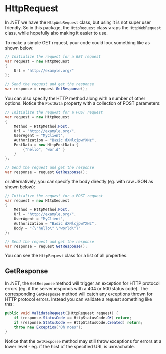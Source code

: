 # HttpRequest

In .NET we have the `HttpWebRequest` class, but using it is not super user friendly. So in this package, the <code type="Skybrud.Essentials.Http.HttpRequest, Skybrud.Essentials.Http">HttpRequest</code> class wraps the `HttpWebRequest` class, while hopefully also making it easier to use.

To make a simple GET request, your code could look something like as shown below:

```csharp
// Initialize the request for a GET request
var request = new HttpRequest
{
    Url = "http://example.org/"
};

// Send the request and get the response
var response = request.GetResponse();
```

You can also specify the HTTP method along with a number of other options. Notice the `PostData` property with a collection of POST parameters:

```csharp
// Initialize the request for a POST request
var request = new HttpRequest
{
    Method = HttpMethod.Post,
    Url = "http://example.org/",
    UserAgent = "MyClient",
    Authorization = "Basic dXNlcjpwYXNz",
    PostData = new HttpPostData {
        {"hello", "world" }
    }
};

// Send the request and get the response
var response = request.GetResponse();
```

or alternatively, you can specify the body directly (eg. with raw JSON as shown below):

```csharp
// Initialize the request for a POST request
var request = new HttpRequest
{
    Method = HttpMethod.Post,
    Url = "http://example.org/",
    UserAgent = "MyClient",
    Authorization = "Basic dXNlcjpwYXNz",
    Body = "{\"hello\":\"world\"}"
};

// Send the request and get the response
var response = request.GetResponse();
```

You can see the <code type="Skybrud.Essentials.Http.HttpRequest, Skybrud.Essentials.Http">HttpRequest</code> class for a list of all properties. 

## GetResponse

In .NET, the <code method="System.Net.HttpWebRequest.GetResponse">GetResponse</code> method will trigger an exception for HTTP protocol errors (eg. if the server responds with a 404 or 500 status code). The corresponding <code method="Skybrud.Essentials.Http.HttpRequest.GetResponse, Skybrud.Essentials.Http">GetResponse</code> method will catch any exceptions thrown for HTTP protocol errors. Instead you can validate a request something like this:

```csharp
public void ValidateRequest(IHttpRequest request) {
    if (response.StatusCode == HttpStatusCode.OK) return;
    if (response.StatusCode == HttpStatusCode.Created) return;
    throw new Exception("Oh noes");
}
```

Notice that the <code method="Skybrud.Essentials.Http.HttpRequest.GetResponse, Skybrud.Essentials.Http">GetResponse</code> method may still throw exceptions for errors at a lower level - eg. if the host of the specified URL is unreachable.
